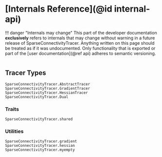 # [Internals Reference](@id internal-api)

!!! danger "Internals may change"
    This part of the developer documentation **exclusively** refers to internals that may change without warning in a future release of SparseConnectivityTracer.
    Anything written on this page should be treated as if it was undocumented.
    Only functionality that is exported or part of the [user documentation](@ref api) adheres to semantic versioning.


```@index
```

## Tracer Types

```@docs
SparseConnectivityTracer.AbstractTracer
SparseConnectivityTracer.GradientTracer
SparseConnectivityTracer.HessianTracer
SparseConnectivityTracer.Dual
```

### Traits

```@docs
SparseConnectivityTracer.shared
```

### Utilities

```@docs
SparseConnectivityTracer.gradient
SparseConnectivityTracer.hessian
SparseConnectivityTracer.myempty
```